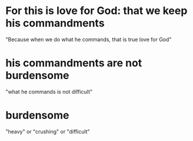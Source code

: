 # For this is love for God: that we keep his commandments

"Because when we do what he commands, that is true love for God"

# his commandments are not burdensome

"what he commands is not difficult"

# burdensome

"heavy" or "crushing" or "difficult"

